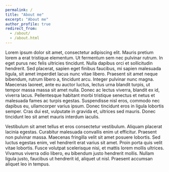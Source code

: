 ```yaml
---
permalink: /
title: "About me"
excerpt: "About me"
author_profile: true
redirect_from: 
  - /about/
  - /about.html
---
```


Lorem ipsum dolor sit amet, consectetur adipiscing elit. Mauris pretium lorem a erat tristique elementum. Ut fermentum sem nec pulvinar rutrum. In eget purus nec felis ultricies tincidunt. Nulla dapibus orci et sollicitudin hendrerit. Sed placerat, sapien eget finibus faucibus, mi sapien malesuada ligula, sit amet imperdiet lacus nunc vitae libero. Praesent sit amet neque bibendum, rutrum libero a, tincidunt arcu. Integer pulvinar nunc magna. Maecenas laoreet, ante eu auctor luctus, lectus urna blandit turpis, ut tempor massa massa sit amet nulla. Donec ac lectus viverra, blandit ex id, viverra lacus. Pellentesque habitant morbi tristique senectus et netus et malesuada fames ac turpis egestas. Suspendisse nisl eros, commodo nec dapibus eu, ullamcorper varius ipsum. Donec tincidunt eros in ligula lobortis semper. Cras dui est, vulputate in gravida et, ultrices sed mauris. Donec tincidunt leo sit amet mauris interdum iaculis.

Vestibulum sit amet tellus et eros consectetur vestibulum. Aliquam placerat lacinia egestas. Curabitur malesuada convallis enim ut efficitur. Praesent non pulvinar massa. Maecenas fringilla velit sit amet posuere lobortis. Sed luctus egestas enim, vel hendrerit erat varius sit amet. Proin porta quis velit vitae lobortis. Fusce volutpat scelerisque nisi, et mattis lorem mollis ultrices. Vivamus viverra odio libero, eu bibendum justo hendrerit mollis. Nullam ligula justo, faucibus ut hendrerit id, aliquet ut nisl. Praesent accumsan aliquet leo in tempus.
